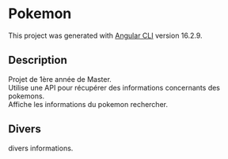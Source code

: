 # Pokemon

This project was generated with [Angular CLI](https://github.com/angular/angular-cli) version 16.2.9.

## Description

Projet de 1ère année de Master. <br /> 
Utilise une API pour récupérer des informations concernants des pokemons. <br />
Affiche les informations du pokemon rechercher.

## Divers

divers informations.

